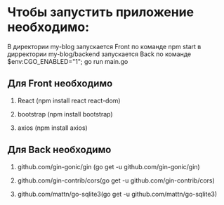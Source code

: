 
# Чтобы запустить приложение необходимо:

В директории my-blog запускается Front по команде npm start в дирректории my-blog/backend запускается Back по команде $env:CGO_ENABLED="1"; go run main.go

## Для Front необходимо

1) React (npm install react react-dom)

2) bootstrap (npm install bootstrap)

3) axios (npm install axios)

## Для Back необходимо

1) github.com/gin-gonic/gin (go get -u github.com/gin-gonic/gin)

2) github.com/gin-contrib/cors(go get -u github.com/gin-contrib/cors)

3) github.com/mattn/go-sqlite3(go get -u github.com/mattn/go-sqlite3)


